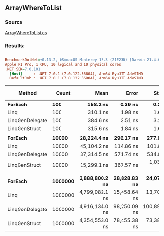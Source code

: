 ﻿## ArrayWhereToList

### Source
[ArrayWhereToList.cs](../../LinqGen.Benchmarks/Cases/ArrayWhereToList.cs)

### Results:
``` ini

BenchmarkDotNet=v0.13.2, OS=macOS Monterey 12.3 (21E230) [Darwin 21.4.0]
Apple M1 Pro, 1 CPU, 10 logical and 10 physical cores
.NET SDK=7.0.101
  [Host]     : .NET 7.0.1 (7.0.122.56804), Arm64 RyuJIT AdvSIMD
  DefaultJob : .NET 7.0.1 (7.0.122.56804), Arm64 RyuJIT AdvSIMD


```
|          Method |   Count |           Mean |        Error |        StdDev | Ratio | RatioSD |     Gen0 |     Gen1 |     Gen2 | Allocated | Alloc Ratio |
|---------------- |-------- |---------------:|-------------:|--------------:|------:|--------:|---------:|---------:|---------:|----------:|------------:|
|         **ForEach** |     **100** |       **158.2 ns** |      **0.39 ns** |       **0.31 ns** |  **0.51** |    **0.00** |   **0.1032** |        **-** |        **-** |     **648 B** |        **0.93** |
|            Linq |     100 |       310.1 ns |      1.98 ns |       1.66 ns |  1.00 |    0.00 |   0.1106 |        - |        - |     696 B |        1.00 |
| LinqGenDelegate |     100 |       384.6 ns |      3.51 ns |       3.28 ns |  1.24 |    0.01 |   0.0429 |        - |        - |     272 B |        0.39 |
|   LinqGenStruct |     100 |       315.6 ns |      1.84 ns |       1.63 ns |  1.02 |    0.01 |   0.0429 |        - |        - |     272 B |        0.39 |
|                 |         |                |              |               |       |         |          |          |          |           |             |
|         **ForEach** |   **10000** |    **28,224.4 ns** |    **296.17 ns** |     **277.04 ns** |  **0.63** |    **0.01** |  **10.4675** |   **1.2817** |        **-** |   **65840 B** |        **1.00** |
|            Linq |   10000 |    45,104.2 ns |    114.86 ns |     101.82 ns |  1.00 |    0.00 |  10.4370 |   1.2817 |        - |   65888 B |        1.00 |
| LinqGenDelegate |   10000 |    37,314.5 ns |    571.74 ns |     534.80 ns |  0.83 |    0.01 |   3.1738 |   0.1831 |        - |   20192 B |        0.31 |
|   LinqGenStruct |   10000 |    15,299.1 ns |    367.57 ns |   1,036.74 ns |  0.35 |    0.02 |   3.2043 |   0.2136 |        - |   20192 B |        0.31 |
|                 |         |                |              |               |       |         |          |          |          |           |             |
|         **ForEach** | **1000000** | **3,888,800.2 ns** | **28,828.83 ns** |  **24,073.38 ns** |  **0.81** |    **0.01** | **656.2500** | **636.7188** | **636.7188** | **4195164 B** |        **1.00** |
|            Linq | 1000000 | 4,799,082.1 ns | 15,458.64 ns |  13,703.68 ns |  1.00 |    0.00 | 523.4375 | 515.6250 | 507.8125 | 4195134 B |        1.00 |
| LinqGenDelegate | 1000000 | 4,916,134.0 ns | 98,250.09 ns | 100,895.61 ns |  1.02 |    0.02 | 226.5625 | 226.5625 | 226.5625 | 2001089 B |        0.48 |
|   LinqGenStruct | 1000000 | 4,354,553.0 ns | 78,455.38 ns |  73,387.22 ns |  0.91 |    0.02 | 226.5625 | 226.5625 | 226.5625 | 2001089 B |        0.48 |
